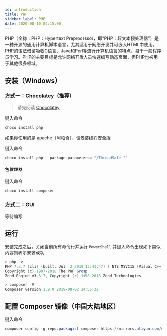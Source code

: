 ```yaml
---
id: introduction
title: PHP
sidebar_label: PHP
date: 2020-08-10 04:15:00
---
```


PHP（全称：PHP：Hypertext Preprocessor，即“PHP：超文本预处理器”）是一种开源的通用计算机脚本语言，尤其适用于网络开发并可嵌入HTML中使用。PHP的语法借鉴吸收C语言、Java和Perl等流行计算机语言的特点，易于一般程序员学习。PHP的主要目标是允许网络开发人员快速编写动态页面，但PHP也被用于其他很多领域。

## 安装（Windows）

### 方式一：Chocolatey（推荐）

> 请先阅读 [Chocolatey](../base-software/chocolatey)

键入命令  
~~~PowerShell
choco install php
~~~

如果你使用的是 apache（阿帕奇），请安装线程安全版

键入命令  
~~~PowerShell
choco install php --package-parameters='"/ThreadSafe "'
~~~

#### 包管理器

键入命令  
~~~PowerShell
choco install composer
~~~

### 方式二：GUI

等待编写

## 运行

安装完成之后，关闭当前所有命令行并运行 `PowerShell` 并键入命令出现如下类似内容则表示安装成功  
~~~PowerShell
> php -v
PHP 7.3.7 (cli) (built: Jul  2 2019 13:41:47) ( NTS MSVC15 (Visual C++ 2017) x64 )
Copyright (c) 1997-2018 The PHP Group
Zend Engine v3.3.7, Copyright (c) 1998-2018 Zend Technologies

> composer -V
Composer version 1.9.0 2019-08-02 20:55:32
~~~

## 配置 Composer 镜像（中国大陆地区）

键入命令  
~~~PowerShell
composer config -g repo.packagist composer https://mirrors.aliyun.com/composer/
~~~